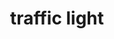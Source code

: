 ---
layout: page
title: traffic light
description: "Microprocessors.<br> Automatic Traffic Light System (Assembly lang.)"
img: assets/img/traffic-light_cropped.gif
redirect: https://github.com/xkhainguyen/traffic-light
importance: 2
category: class
---